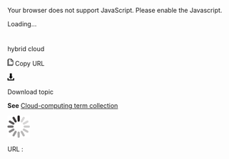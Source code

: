Your browser does not support JavaScript. Please enable the Javascript.

Loading...

# 

hybrid cloud

![Copy URL](media/hybrid-cloud/Copy.png)
Copy URL

![Download](media/hybrid-cloud/Download.png)

Download topic

**See** [Cloud-computing term collection](https://worldready.cloudapp.net/Styleguide/Read?id=2700&topicid=28841)

![In progress](media/hybrid-cloud/activity-large.gif)

URL :
